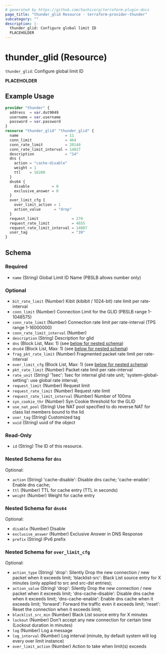 ```yaml
---
# generated by https://github.com/hashicorp/terraform-plugin-docs
page_title: "thunder_glid Resource - terraform-provider-thunder"
subcategory: ""
description: |-
  thunder_glid: Configure global limit ID
  PLACEHOLDER
---
```


# thunder_glid (Resource)

`thunder_glid`: Configure global limit ID

__PLACEHOLDER__

## Example Usage

```terraform
provider "thunder" {
  address  = var.dut9049
  username = var.username
  password = var.password
}
resource "thunder_glid" "thunder_glid" {
  name                     = 11
  conn_limit               = 464
  conn_rate_limit          = 20140
  conn_rate_limit_interval = 14827
  description              = "14"
  dns {
    action = "cache-disable"
    weight = 1
    ttl    = 16280
  }
  dns64 {
    disable          = 0
    exclusive_answer = 0
  }
  over_limit_cfg {
    over_limit_action = 1
    action_value      = "drop"
  }
  request_limit               = 270
  request_rate_limit          = 4655
  request_rate_limit_interval = 14807
  user_tag                    = "39"
}
```

<!-- schema generated by tfplugindocs -->
## Schema

### Required

- `name` (String) Global Limit ID Name (PBSLB allows number only)

### Optional

- `bit_rate_limit` (Number) Kibit (kibibit / 1024-bit) rate limit per rate-interval
- `conn_limit` (Number) Connection Limit for the GLID (PBSLB range 1-1048575)
- `conn_rate_limit` (Number) Connection rate limit per rate-interval (TPS range 1-16000000)
- `conn_rate_limit_interval` (Number)
- `description` (String) Description for glid
- `dns` (Block List, Max: 1) (see [below for nested schema](#nestedblock--dns))
- `dns64` (Block List, Max: 1) (see [below for nested schema](#nestedblock--dns64))
- `frag_pkt_rate_limit` (Number) Fragmented packet rate limit per rate-interval
- `over_limit_cfg` (Block List, Max: 1) (see [below for nested schema](#nestedblock--over_limit_cfg))
- `pkt_rate_limit` (Number) Packet rate limit per rate-interval
- `rate_unit` (String) '1sec': 1sec for internal glid rate unit; 'system-global-setting': use global rate interval;
- `request_limit` (Number) Request limit
- `request_rate_limit` (Number) Request rate limit
- `request_rate_limit_interval` (Number) Number of 100ms
- `syn_cookie_thr` (Number) Syn Cookie threshold for the GLID
- `use_nat_pool` (String) Use NAT pool specified to do reverse NAT for class list members bound to the lid
- `user_tag` (String) Customized tag
- `uuid` (String) uuid of the object

### Read-Only

- `id` (String) The ID of this resource.

<a id="nestedblock--dns"></a>
### Nested Schema for `dns`

Optional:

- `action` (String) 'cache-disable': Disable dns cache; 'cache-enable': Enable dns cache;
- `ttl` (Number) TTL for cache entry (TTL in seconds)
- `weight` (Number) Weight for cache entry


<a id="nestedblock--dns64"></a>
### Nested Schema for `dns64`

Optional:

- `disable` (Number) Disable
- `exclusive_answer` (Number) Exclusive Answer in DNS Response
- `prefix` (String) IPv6 prefix


<a id="nestedblock--over_limit_cfg"></a>
### Nested Schema for `over_limit_cfg`

Optional:

- `action_type` (String) 'drop': Silently Drop the new connection / new packet when it exceeds limit; 'blacklist-src': Black List source entry for X minutes (only applied to src and src-dst entries);
- `action_value` (String) 'drop': Silently Drop the new connection / new packet when it exceeds limit; 'dns-cache-disable': Disable dns cache when it exceeds limit; 'dns-cache-enable': Enable dns cache when it exceeds limit; 'forward': Forward the traffic even it exceeds limit; 'reset': Reset the connection when it exceeds limit;
- `blacklist_src_min` (Number) Black List source entry for X minutes
- `lockout` (Number) Don't accept any new connection for certain time (Lockout duration in minutes)
- `log` (Number) Log a message
- `log_interval` (Number) Log interval (minute, by default system will log every over limit instance)
- `over_limit_action` (Number) Action to take when limit(s) exceeds


